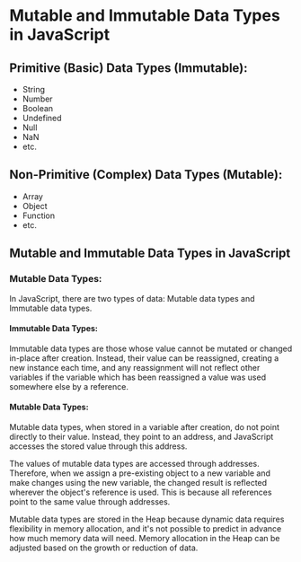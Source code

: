 # Mutable and Immutable Data Types in JavaScript

## Primitive (Basic) Data Types (Immutable):

- String
- Number
- Boolean
- Undefined
- Null
- NaN
- etc.

## Non-Primitive (Complex) Data Types (Mutable):

- Array
- Object
- Function
- etc.

## Mutable and Immutable Data Types in JavaScript

### Mutable Data Types:

In JavaScript, there are two types of data: Mutable data types and Immutable data types.

#### Immutable Data Types:

Immutable data types are those whose value cannot be mutated or changed in-place after creation. Instead, their value can be reassigned, creating a new instance each time, and any reassignment will not reflect other variables if the variable which has been reassigned a value was used somewhere else by a reference.

#### Mutable Data Types:

Mutable data types, when stored in a variable after creation, do not point directly to their value. Instead, they point to an address, and JavaScript accesses the stored value through this address.

The values of mutable data types are accessed through addresses. Therefore, when we assign a pre-existing object to a new variable and make changes using the new variable, the changed result is reflected wherever the object's reference is used. This is because all references point to the same value through addresses.

Mutable data types are stored in the Heap because dynamic data requires flexibility in memory allocation, and it's not possible to predict in advance how much memory data will need. Memory allocation in the Heap can be adjusted based on the growth or reduction of data.
